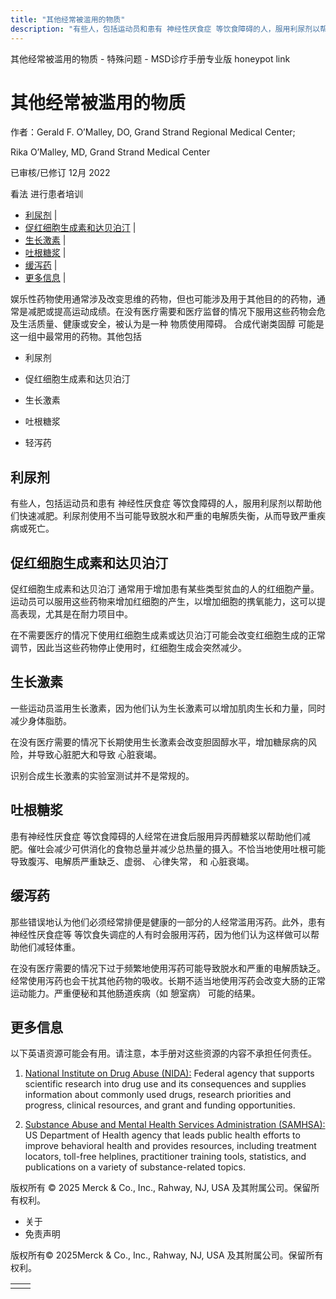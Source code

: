 ```yaml
---
title: "其他经常被滥用的物质"
description: "有些人，包括运动员和患有 神经性厌食症 等饮食障碍的人，服用利尿剂以帮助他们快速减肥。利尿剂使用不当可能导致脱水和严重的电解质失衡，从而导致严重疾病或死亡。"
---
```


﻿其他经常被滥用的物质 \- 特殊问题 \- MSD诊疗手册专业版 honeypot link

# 其他经常被滥用的物质

作者：Gerald F. O’Malley, DO, Grand Strand Regional Medical Center;

Rika O’Malley, MD, Grand Strand Medical Center

已审核/已修订 12月 2022

看法 进行患者培训

- [利尿剂](#利尿剂_v74931864_zh) \|
- [促红细胞生成素和达贝泊汀](#促红细胞生成素和达贝泊汀_v74931869_zh) \|
- [生长激素](#生长激素_v74931874_zh) \|
- [吐根糖浆](#吐根糖浆_v74931880_zh) \|
- [缓泻药](#缓泻药_v74931886_zh) \|
- [更多信息](#更多信息_v74931892_zh) \|

娱乐性药物使用通常涉及改变思维的药物，但也可能涉及用于其他目的的药物，通常是减肥或提高运动成绩。在没有医疗需要和医疗监督的情况下服用这些药物会危及生活质量、健康或安全，被认为是一种 物质使用障碍。 合成代谢类固醇 可能是这一组中最常用的药物。其他包括

- 利尿剂

- 促红细胞生成素和达贝泊汀

- 生长激素

- 吐根糖浆

- 轻泻药


## 利尿剂

有些人，包括运动员和患有 神经性厌食症 等饮食障碍的人，服用利尿剂以帮助他们快速减肥。利尿剂使用不当可能导致脱水和严重的电解质失衡，从而导致严重疾病或死亡。

## 促红细胞生成素和达贝泊汀

促红细胞生成素和达贝泊汀 通常用于增加患有某些类型贫血的人的红细胞产量。运动员可以服用这些药物来增加红细胞的产生，以增加细胞的携氧能力，这可以提高表现，尤其是在耐力项目中。

在不需要医疗的情况下使用红细胞生成素或达贝泊汀可能会改变红细胞生成的正常调节，因此当这些药物停止使用时，红细胞生成会突然减少。

## 生长激素

一些运动员滥用生长激素，因为他们认为生长激素可以增加肌肉生长和力量，同时减少身体脂肪。

在没有医疗需要的情况下长期使用生长激素会改变胆固醇水平，增加糖尿病的风险，并导致心脏肥大和导致 心脏衰竭。

识别合成生长激素的实验室测试并不是常规的。

## 吐根糖浆

患有神经性厌食症 等饮食障碍的人经常在进食后服用异丙醇糖浆以帮助他们减肥。催吐会减少可供消化的食物总量并减少总热量的摄入。不恰当地使用吐根可能导致腹泻、电解质严重缺乏、虚弱、 心律失常， 和 心脏衰竭。

## 缓泻药

那些错误地认为他们必须经常排便是健康的一部分的人经常滥用泻药。此外，患有 神经性厌食症等 等饮食失调症的人有时会服用泻药，因为他们认为这样做可以帮助他们减轻体重。

在没有医疗需要的情况下过于频繁地使用泻药可能导致脱水和严重的电解质缺乏。经常使用泻药也会干扰其他药物的吸收。长期不适当地使用泻药会改变大肠的正常运动能力。严重便秘和其他肠道疾病（如 憩室病） 可能的结果。

## 更多信息

以下英语资源可能会有用。请注意，本手册对这些资源的内容不承担任何责任。

1. [National Institute on Drug Abuse (NIDA):](https://www.drugabuse.gov/) Federal agency that supports scientific research into drug use and its consequences and supplies information about commonly used drugs, research priorities and progress, clinical resources, and grant and funding opportunities.

2. [Substance Abuse and Mental Health Services Administration (SAMHSA):](http://www.samhsa.gov/) US Department of Health agency that leads public health efforts to improve behavioral health and provides resources, including treatment locators, toll-free helplines, practitioner training tools, statistics, and publications on a variety of substance-related topics.




版权所有 © 2025
Merck & Co., Inc., Rahway, NJ, USA 及其附属公司。保留所有权利。

- 关于
- 免责声明

版权所有© 2025Merck & Co., Inc., Rahway, NJ, USA 及其附属公司。保留所有权利。

|     |     |
| --- | --- |
|  |  |